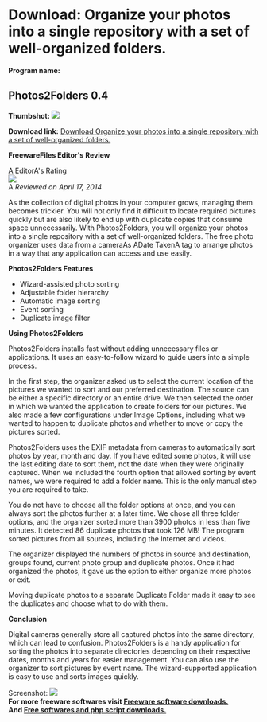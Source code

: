# Download: Organize your photos into a single repository with a set of well-organized folders.

**Program name:**

## Photos2Folders 0.4

  
**Thumbshot:** ![](http://www.freewarefiles.com/screenshot/photos2folders_md.jpg)   
  
**Download link:** [Download Organize your photos into a single repository with a set of well-organized folders.](http://freesoftwares.boysofts.com/Photos2Folders_program_99289.html)  
  


**FreewareFiles Editor's Review**  
  


A EditorA's Rating  
![](http://www.freewarefiles.com/images/rating/4.gif)  
A _Reviewed on April 17, 2014_   
  
As the collection of digital photos in your computer grows, managing them becomes trickier. You will not only find it difficult to locate required pictures quickly but are also likely to end up with duplicate copies that consume space unnecessarily. With Photos2Folders, you will organize your photos into a single repository with a set of well-organized folders. The free photo organizer uses data from a cameraAs ADate TakenA tag to arrange photos in a way that any application can access and use easily. 

**Photos2Folders Features**

  * Wizard-assisted photo sorting 
  * Adjustable folder hierarchy 
  * Automatic image sorting 
  * Event sorting 
  * Duplicate image filter 

**Using Photos2Folders**

Photos2Folders installs fast without adding unnecessary files or applications. It uses an easy-to-follow wizard to guide users into a simple process.

In the first step, the organizer asked us to select the current location of the pictures we wanted to sort and our preferred destination. The source can be either a specific directory or an entire drive. We then selected the order in which we wanted the application to create folders for our pictures. We also made a few configurations under Image Options, including what we wanted to happen to duplicate photos and whether to move or copy the pictures sorted.

Photos2Folders uses the EXIF metadata from cameras to automatically sort photos by year, month and day. If you have edited some photos, it will use the last editing date to sort them, not the date when they were originally captured. When we included the fourth option that allowed sorting by event names, we were required to add a folder name. This is the only manual step you are required to take.

You do not have to choose all the folder options at once, and you can always sort the photos further at a later time. We chose all three folder options, and the organizer sorted more than 3900 photos in less than five minutes. It detected 86 duplicate photos that took 126 MB! The program sorted pictures from all sources, including the Internet and videos.

The organizer displayed the numbers of photos in source and destination, groups found, current photo group and duplicate photos. Once it had organized the photos, it gave us the option to either organize more photos or exit.

Moving duplicate photos to a separate Duplicate Folder made it easy to see the duplicates and choose what to do with them.

**Conclusion**

Digital cameras generally store all captured photos into the same directory, which can lead to confusion. Photos2Folders is a handy application for sorting the photos into separate directories depending on their respective dates, months and years for easier management. You can also use the organizer to sort pictures by event name. The wizard-supported application is easy to use and sorts images quickly. 

  
  
Screenshot: ![](http://www.freewarefiles.com/screenshot/photos2folders.jpg)   
**For more freeware softwares visit [Freeware software downloads.](http://freesoftwares.boysofts.com/)**   
**And [Free softwares and php script downloads.](http://www.boysofts.com/)**
